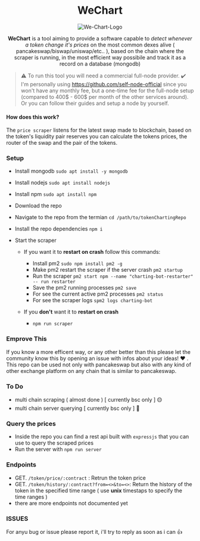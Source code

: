 
<h1 align="center">WeChart</h1>
<p align="center" ><img src="https://i.ibb.co/Sw11zNr/We-Chart-Logo.png" alt="We-Chart-Logo" border="0"></p>


<p align="center" >
	<strong>WeChart</strong> is a tool aiming to provide a software  capable to <i>detect whenever a token change it's prices</i> on the most common dexes alive ( pancakeswap/biswap/uniswap/etc.. ), based on the chain where the scraper is running, in the most efficient way possibile and track it as a record on a database (mongodb) 
</p>

> :warning: To run this tool you will need a commercial full-node provider. 
> :heavy_check_mark: I'm personally using  https://github.com/self-node-official since you won't have any monthly fee, but a one-time fee for the full-node setup (compared to 400$ - 600$ per month of the other services around). 
> Or you can follow their guides and setup a node by yourself.

#### How does this work?
The `price scraper` listens for the latest swap made to blockchain, based on the token's liquidity pair reserves you can calculate the tokens prices, the router of the swap and the pair of the tokens.

### Setup

- Install mongodb `sudo apt install -y mongodb`
- Install nodejs `sudo apt install nodejs`
- Install npm `sudo apt install npm`
- Download the repo
- Navigate to the repo from the termian `cd /path/to/tokenChartingRepo`
- Install the repo dependencies `npm i`
- Start the scraper

	- If you want it to **restart on crash** follow this commands:
		- Install pm2 `sudo npm install pm2 -g`
		- Make pm2 restart the scraper if the server crash `pm2 startup`
		- Run the scraper `pm2 start npm --name "charting-bot-restarter" -- run restarter`
		- Save the pm2 running processes `pm2 save`
		- For see the current active pm2 processes `pm2 status`
		- For see the scraper logs `spm2 logs charting-bot`

	- If you **don't** want it to **restart on crash**
		- `npm run scraper`



### Emprove This
If you know a more efficent way, or any other better than this please let the community know this by opening an issue with infos about your ideas! :heart: . This repo can be used not only with pancakeswap but also with any kind of other exchange platform on any chain that is similar to pancakeswap.

  


### To Do
- multi chain scraping ( almost done ) [ currently bsc only ] 🟡
- multi chain server querying [ currently bsc only ] 🔴


### Query the prices

- Inside the repo you can find a rest api built with `expressjs` that you can use to query the scraped prices
- Run the server with `npm run server`
 

### Endpoints

- GET. `/token/price/:contract` : Retrun the token price
- GET. `/token/history/:contract?from=<>&to=<>`: Return the history of the token in the specified time range ( use **unix** timestaps to specify the time ranges )
- there are more endpoints not documented yet

  
### ISSUES
For anyu bug or issue please report it, i'll try to reply as soon as i can :thumbsup:
